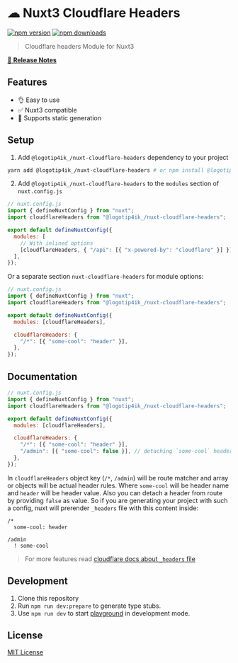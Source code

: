 # ☁ Nuxt3 Cloudflare Headers

[![npm version][npm-version-src]][npm-version-href]
[![npm downloads][npm-downloads-src]][npm-downloads-href]

> Cloudflare headers Module for Nuxt3

[📖 **Release Notes**](https://github.com/logotip4ik/nuxt-cloudflare-headers/releases)

## Features

- 👌 Easy to use
- ✅ Nuxt3 compatible
- 🧾 Supports static generation

## Setup

1. Add `@logotip4ik_/nuxt-cloudflare-headers` dependency to your project

```bash
yarn add @logotip4ik_/nuxt-cloudflare-headers # or npm install @logotip4ik_/nuxt-cloudflare-headers
```

2. Add `@logotip4ik_/nuxt-cloudflare-headers` to the `modules` section of `nuxt.config.js`

```js
// nuxt.config.js
import { defineNuxtConfig } from "nuxt";
import cloudflareHeaders from "@logotip4ik_/nuxt-cloudflare-headers";

export default defineNuxtConfig({
  modules: [
    // With inlined options
    [cloudflareHeaders, { "/api": [{ "x-powered-by": "cloudflare" }] }],
  ],
});
```

Or a separate section `nuxt-cloudflare-headers` for module options:

```js
// nuxt.config.js
import { defineNuxtConfig } from "nuxt";
import cloudflareHeaders from "@logotip4ik_/nuxt-cloudflare-headers";

export default defineNuxtConfig({
  modules: [cloudflareHeaders],

  cloudflareHeaders: {
    "/*": [{ "some-cool": "header" }],
  },
});
```

## Documentation

```js
// nuxt.config.js
import { defineNuxtConfig } from "nuxt";
import cloudflareHeaders from "@logotip4ik_/nuxt-cloudflare-headers";

export default defineNuxtConfig({
  modules: [cloudflareHeaders],

  cloudflareHeaders: {
    "/*": [{ "some-cool": "header" }],
    "/admin": [{ "some-cool": false }], // detaching `some-cool` header from admin route
  },
});
```

In `cloudflareHeaders` object key (`/*`, `/admin`) will be route matcher and array or objects will be actual header rules. Where `some-cool` will be header name and `header` will be header value. Also you can detach a header from route by providing `false` as value. So if you are generating your project with such a config, nuxt will prerender `_headers` file with this content inside:

```text
/*
  some-cool: header

/admin
  ! some-cool
```

> For more features read [cloudflare docs about `_headers` file](https://developers.cloudflare.com/pages/platform/headers)

## Development

1. Clone this repository
2. Run `npm run dev:prepare` to generate type stubs.
3. Use `npm run dev` to start [playground](./playground) in development mode.

## License

[MIT License](./LICENSE)

<!-- Badges -->

[npm-version-src]: https://img.shields.io/npm/v/@logotip4ik_/nuxt-cloudflare-headers/latest.svg
[npm-version-href]: https://npmjs.com/package/@logotip4ik_/nuxt-cloudflare-headers
[npm-downloads-src]: https://img.shields.io/npm/dt/@logotip4ik_/nuxt-cloudflare-headers.svg
[npm-downloads-href]: https://npmjs.com/package/@logotip4ik_/nuxt-cloudflare-headers

